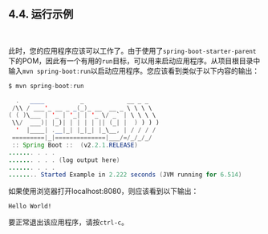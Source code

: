 <h2>4.4. 运行示例</h2><br>

此时，您的应用程序应该可以工作了。由于使用了```spring-boot-starter-parent```下的POM，因此有一个有用的```run```目标，可以用来启动应用程序。从项目根目录中输入```mvn spring-boot:run```以启动应用程序。您应该看到类似于以下内容的输出：

```java
$ mvn spring-boot:run

  .   ____          _            __ _ _
 /\\ / ___'_ __ _ _(_)_ __  __ _ \ \ \ \
( ( )\___ | '_ | '_| | '_ \/ _` | \ \ \ \
 \\/  ___)| |_)| | | | | || (_| |  ) ) ) )
  '  |____| .__|_| |_|_| |_\__, | / / / /
 =========|_|==============|___/=/_/_/_/
 :: Spring Boot ::  (v2.2.1.RELEASE)
....... . . .
....... . . . (log output here)
....... . . .
........ Started Example in 2.222 seconds (JVM running for 6.514)
```

如果使用浏览器打开localhost:8080，则应该看到以下输出：

```
Hello World!
```

要正常退出该应用程序，请按```ctrl-c```。